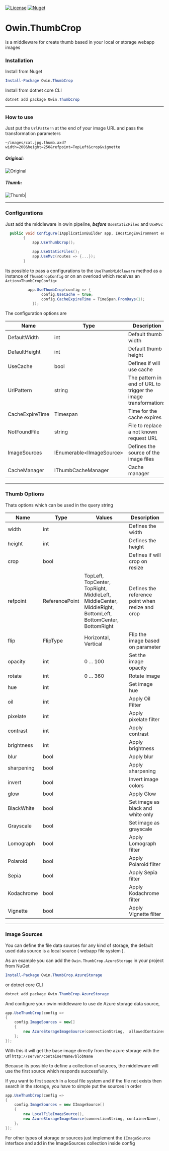 [![License](http://img.shields.io/:license-mit-blue.svg)](http://csmacnz.mit-license.org)
[![Nuget](https://img.shields.io/nuget/v/Owin.ThumbCrop.svg)](https://www.nuget.org/packages/Owin.ThumbCrop/)

# Owin.ThumbCrop

is a middleware for create thumb based in your local or storage webapp images

### Installation

Install from Nuget

```powershell
Install-Package Owin.ThumbCrop
```

Install from dotnet core CLI

```powershell
dotnet add package Owin.ThumbCrop
```

---
### How to use

Just put the `UrlPattern` at the end of your image URL and pass the transformation parameters

```
~/images/cat.jpg.thumb.axd?width=200&height=250&refpoint=TopLeft&crop&vignette
```
##### Original:
![Original](https://raw.githubusercontent.com/lucasteles/Owin.ThumbCrop/master/images/cat.jpg)

##### Thumb:
![Thumb](https://raw.githubusercontent.com/lucasteles/Owin.ThumbCrop/master/images/cat_thumb.png)|


---
### Configurations

Just add the middleware in owin pipeline, ***before*** `UseStaticFiles` and `UseMvc`

```cs
  public void Configure(IApplicationBuilder app, IHostingEnvironment env)
        {
            app.UseThumbCrop();

            app.UseStaticFiles();
            app.UseMvc(routes => {...});
        }
```

Its possible to pass a configurations to the `UseThumbMiddleware` method as a instance of `ThumbCropConfig` or on an overload which receives an `Action<ThumbCropConfig>`

```cs
          app.UseThumbCrop(config => {
                config.UseCache = true;
                config.CacheExpireTime = TimeSpan.FromDays(1);
            });
```

The configuration options are

| Name            | Type               | Description                                                    | Default                |
|-----------------|--------------------|----------------------------------------------------------------|------------------------|
| DefaultWidth    | int                | Default thumb width                                            | 100                    |
| DefaultHeight   | int                | Default thumb height                                           | 100                    |
| UseCache        | bool               | Defines if will use cache                                      | false                  |
| UrlPattern      | string             | The pattern in end of URL to trigger the image transformations | ".thumb.axd"           |
| CacheExpireTime | Timespan           | Time for the cache expires                                     | 1 hour                 |
| NotFoundFile    | string             | File to replace a not known request URL                        | null                   |
| ImageSources    | IEnumerable<IImageSource\>| Defines the source of the image files                   | `LocalFileImageSource` |
| CacheManager    | IThumbCacheManager | Cache manager                                                  | `InMemoryCacheManager` |

---
### Thumb Options

Thats options which can be used in the query string

| Name       | Type           | Values                                                                                                             | Description                                      |
|------------|----------------|--------------------------------------------------------------------------------------------------------------------|--------------------------------------------------|
| width      | int            |                                                                                                                    | Defines the width                                |
| height     | int            |                                                                                                                    | Defines the height                               |
| crop       | bool           |                                                                                                                    | Defines if will crop on resize                   |
| refpoint   | ReferencePoint | TopLeft,  TopCenter,  TopRight,  MiddleLeft,  MiddleCenter,  MiddleRight,  BottomLeft,  BottomCenter,  BottomRight | Defines the reference point when resize and crop |
| flip       | FlipType       | Horizontal, Vertical                                                                                               | Flip the image based on parameter                |
| opacity    | int            | 0 ... 100                                                                                                          | Set the image opacity                            |
| rotate     | int            | 0 ... 360                                                                                                          | Rotate image                                     |
| hue        | int            |                                                                                                                    | Set image hue                                    |
| oil        | int            |                                                                                                                    | Apply Oil Filter                                 |
| pixelate   | int            |                                                                                                                    | Apply pixelate filter                            |
| contrast   | int            |                                                                                                                    | Apply contrast                                   |
| brightness | int            |                                                                                                                    | Apply brightness                                 |
| blur       | bool           |                                                                                                                    | Apply blur                                       |
| sharpening | bool           |                                                                                                                    | Apply sharpening                                 |
| invert     | bool           |                                                                                                                    | Invert image colors                              |
| glow       | bool           |                                                                                                                    | Apply Glow                                       |
| BlackWhite | bool           |                                                                                                                    | Set image as black and white only                |
| Grayscale  | bool           |                                                                                                                    | Set image as grayscale                           |
| Lomograph  | bool           |                                                                                                                    | Apply Lomograph filter                           |
| Polaroid   | bool           |                                                                                                                    | Apply Polaroid filter                            |
| Sepia      | bool           |                                                                                                                    | Apply Sepia filter                               |
| Kodachrome | bool           |                                                                                                                    |  Apply Kodachrome filter                         |
| Vignette   | bool           |                                                                                                                    | Apply Vignette filter                            |




---
### Image Sources

You can define the file data sources for any kind of storage, the default used data source is a local source ( webapp file system ).


As an example you can add the `Owin.ThumbCrop.AzureStorage` in your project from NuGet


```powershell
Install-Package Owin.ThumbCrop.AzureStorage
```

or dotnet core CLI

```powershell
dotnet add package Owin.ThumbCrop.AzureStorage
```

And configure your owin middleware to use de Azure storage data source,

```cs
app.UseThumbCrop(config =>
{
    config.ImageSources = new[]
    {
        new AzureStorageImageSource(connectionString,  allowedContainers: new []{ "cantainer1", "container2" })
    };
});

```

With this it will get the base image directly from the azure storage with the url `http://server/containerName/blobName`


Because its possible to define a collection of sources, the middleware will use the first source which responds successfully.

If you want to first search in a local file system and if the file not exists then search in the storage, you have to simple put the sources in order

```cs
app.UseThumbCrop(config =>
{
    config.ImageSources = new IImageSource[]
    {
        new LocalFileImageSource(),
        new AzureStorageImageSource(connectionString, containerName),
    };
});

```

For other types of storage or sources just implement the `IImageSource` interface and add in the ImageSources collection inside config
